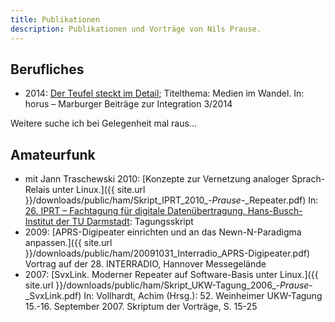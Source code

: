 ```yaml
---
title: Publikationen
description: Publikationen und Vorträge von Nils Prause.
---
```


## Berufliches

* 2014: [Der Teufel steckt im Detail;](https://www.dvbs-online.de/index.php/publikationen-3/horus/horus-%E2%80%93-marburger-beitr%C3%A4ge-3-2014#inhalt-8594) Titelthema: Medien im Wandel. In: horus – Marburger Beiträge zur Integration 3/2014

Weitere suche ich bei Gelegenheit mal raus...

## Amateurfunk

* mit Jann Traschewski 2010: [Konzepte zur Vernetzung analoger Sprach-Relais unter Linux.]({{ site.url }}/downloads/public/ham/Skript_IPRT_2010_-_Prause_-_Repeater.pdf) In: [26. IPRT – Fachtagung für digitale Datenübertragung, Hans-Busch-Institut der TU Darmstadt](http://www.iprt.de/IPRT2010/index.html): Tagungsskript
* 2009: [APRS-Digipeater einrichten und an das Newn-N-Paradigma anpassen.]({{ site.url }}/downloads/public/ham/20091031_Interradio_APRS-Digipeater.pdf) Vortrag auf der 28. INTERRADIO, Hannover Messegelände
* 2007: [SvxLink. Moderner Repeater auf Software-Basis unter Linux.]({{ site.url }}/downloads/public/ham/Skript_UKW-Tagung_2006_-_Prause_-_SvxLink.pdf) In: Vollhardt, Achim (Hrsg.): 52. Weinheimer UKW-Tagung 15.-16. September 2007. Skriptum der Vorträge, S. 15-25
